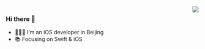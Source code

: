 <!--
**longitachi/longitachi** is a ✨ _special_ ✨ repository because its `README.md` (this file) appears on your GitHub profile.

Here are some ideas to get you started:

- 🔭 I’m currently working on ...
- 🌱 I’m currently learning ...
- 👯 I’m looking to collaborate on ...
- 🤔 I’m looking for help with ...
- 💬 Ask me about ...
- 📫 How to reach me: ...
- 😄 Pronouns: ...
- ⚡ Fun fact: ...
-->

<img align="right" src="https://github-readme-stats.vercel.app/api?username=longitachi&show_icons=true&icon_color=CE1D2D&text_color=718096&bg_color=ffffff&hide_title=true" />

### Hi there 👋

- 👨🏻‍💻 I’m an iOS developer in Beijing
- 📚 Focusing on Swift & iOS
